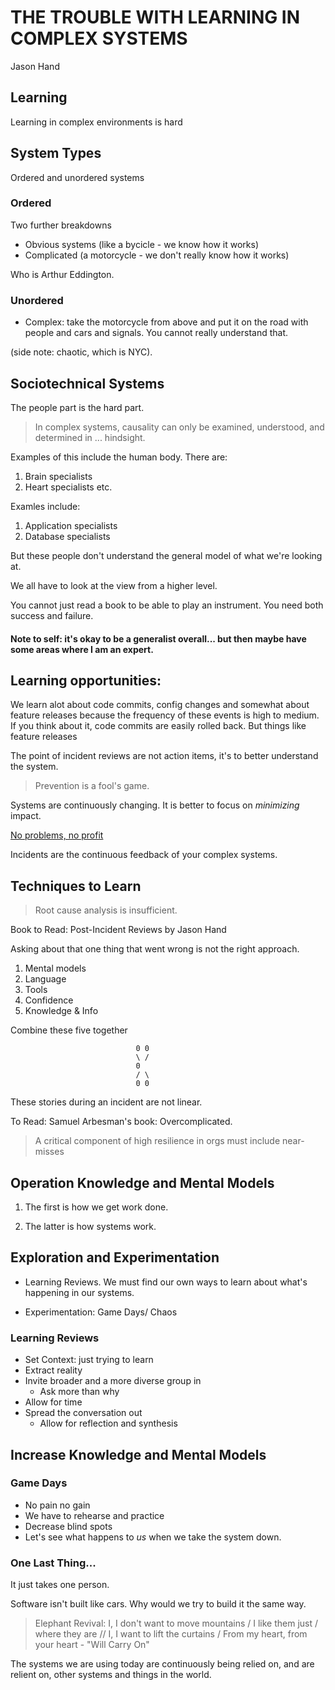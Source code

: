 # THE TROUBLE WITH LEARNING IN COMPLEX SYSTEMS
Jason Hand

## Learning
Learning in complex environments is hard

## System Types
Ordered and unordered systems

### Ordered
Two further breakdowns
* Obvious systems (like a bycicle - we know how it works)
* Complicated (a motorcycle - we don't really know how it works)

Who is Arthur Eddington. 

### Unordered
* Complex: take the motorcycle from above and put it on the road with people and cars and signals. You cannot really understand that. 

(side note: chaotic, which is NYC).

## Sociotechnical Systems
The people part is the hard part. 

> In complex systems, causality can only be examined, understood, and determined in ... hindsight. 

Examples of this include the human body. There are:
1. Brain specialists
2. Heart specialists etc. 

Examles include: 
1. Application specialists
2. Database specialists

But these people don't understand the general model of what we're looking at. 

We all have to look at the view from a higher level. 

You cannot just read a book to be able to play an instrument. You need both success and failure. 

#### Note to self: it's okay to be a generalist overall... but then maybe have some areas where I am an expert. 

## Learning opportunities: 
We learn alot about code commits, config changes and somewhat about feature releases because the frequency of these events is high to medium. If you think about it, code commits are easily rolled back. But things like feature releases 

The point of incident reviews are not action items, it's to better understand the system. 

> Prevention is a fool's game. 

Systems are continuously changing. It is better to focus on _minimizing_ impact. 

[No problems, no profit](https://medium.com/other-voices/how-to-eat-problems-for-breakfast-e38ded16295e)

Incidents are the continuous feedback of your complex systems. 

## Techniques to Learn
> Root cause analysis is insufficient. 

Book to Read: Post-Incident Reviews by Jason Hand

Asking about that one thing that went wrong is not the right approach. 

1. Mental models 
2. Language
3. Tools
4. Confidence
5. Knowledge & Info

Combine these five together
```
                            0 0
                            \ /
                            0
                            / \
                            0 0
```

These stories during an incident are not linear. 

To Read: Samuel Arbesman's book: Overcomplicated. 

> A critical component of high resilience in orgs must include near-misses

## Operation Knowledge and Mental Models
1. The first is how we get work done. 

2. The latter is how systems work. 

## Exploration and Experimentation
- Learning Reviews. We must find our own ways to learn about what's happening in our systems. 

- Experimentation: Game Days/ Chaos

### Learning Reviews
- Set Context: just trying to learn
- Extract reality
- Invite broader and a more diverse group in
    - Ask more than why
- Allow for time
- Spread the conversation out
    - Allow for reflection and synthesis

## Increase Knowledge and Mental Models

### Game Days
- No pain no gain
- We have to rehearse and practice
- Decrease blind spots
- Let's see what happens to _us_ when we take the system down. 

### One Last Thing... 
It just takes one person. 

Software isn't built like cars. Why would we try to build it the same way. 

> Elephant Revival: I, I don't want to move mountains / I like them just / where they are // I, I want to lift the curtains / From my heart, from your heart - "Will Carry On"

The systems we are using today are continuously being relied on, and are relient on, other systems and things in the world. 